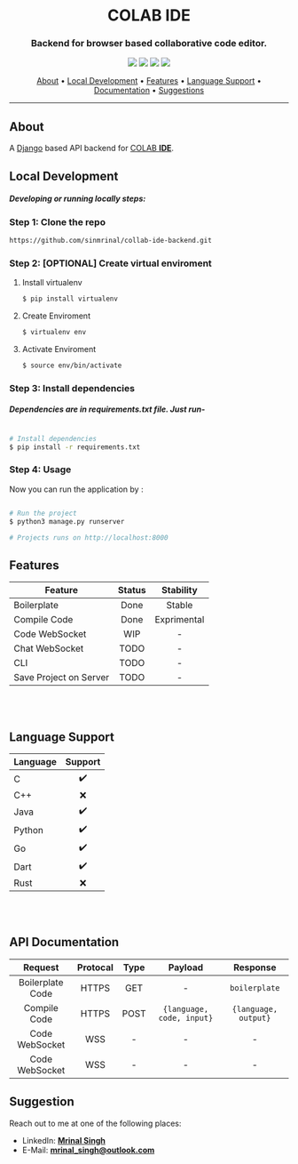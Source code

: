 <h1 align="center">
  <h1 align="center" > COLAB <b>IDE</b> </h1>
    <h3 align="center">Backend for browser based collaborative code editor.</h3>
</h1>

<p align="center">
    <img src="https://flat.badgen.net/badge/stability/beta/yellow?icon=github">
    <img src="https://img.shields.io/badge/OS-Linux-red?style=flat&logo=linux">
    <img src="https://flat.badgen.net/github/commits/sinmrinal/collab-ide-backend?icon=github">
    <img src="https://flat.badgen.net/github/last-commit/sinmrinal/collab-ide-backend?icon=github">
</p>
      
<p align="center">
  <a href="#about">About</a> •
  <a href="#local-development">Local Development</a> •
  <a href="#features">Features</a> •
  <a href="#language-support">Language Support</a> •
  <a href="#api-documentation">Documentation</a> •
  <a href="#suggestion">Suggestions</a>
</p>

---

## About

A <a href="https://djangoproject.com">Django</a> based API backend for <a href="https://github.com/sinmrinal/collab-ide">COLAB **IDE**</a>.   

## Local Development

##### Developing or running locally steps:
### Step 1: Clone the repo

```bash
https://github.com/sinmrinal/collab-ide-backend.git
```
### Step 2: **[OPTIONAL]** Create virtual enviroment

1. Install virtualenv

    ```bash
    $ pip install virtualenv
    ```

2. Create Enviroment

    ```bash
    $ virtualenv env
    ```

3. Activate Enviroment
   
   ```bash
   $ source env/bin/activate
   ```


### Step 3: Install dependencies

##### Dependencies are in requirements.txt file. Just run- 

```bash

# Install dependencies
$ pip install -r requirements.txt

```

### Step 4: Usage

Now you can run the application by :

```bash

# Run the project
$ python3 manage.py runserver

# Projects runs on http://localhost:8000

```


## Features

|       Feature              |  Status  |   Stability   |
| -------------------------- | :------: |   :-------:   |
| Boilerplate                |   Done   |     Stable    |
| Compile Code               |   Done   |  Exprimental  |
| Code WebSocket             |   WIP    |       -       |
| Chat WebSocket             |   TODO   |       -       |
| CLI                        |   TODO   |       -       |
| Save Project on Server     |   TODO   |       -       |

<br>
<br>

## Language Support

|     Language      | Support |
| ----------------- | :-----: |
| C                 |   ✔️   |
| C++               |   ❌   |
| Java              |   ✔️   |
| Python            |   ✔️   |
| Go                |   ✔️   |
| Dart              |   ✔️   |
| Rust              |   ❌   |

<br>
<br>

## API Documentation

|       Request              | Protocal |   Type  |             Payload             |         Response         |
| :------------------------: | :------: | :-----: |   :-------------------------:   | :----------------------: |
| Boilerplate Code           |   HTTPS  |   GET   |                  -              |    ```boilerplate```     |
| Compile Code               |   HTTPS  |   POST  |  ```{language, code, input}```  | ```{language, output}``` |
| Code WebSocket             |    WSS   |   -     |                  -              |            -             |
| Code WebSocket             |    WSS   |   -     |                  -              |            -             |

## Suggestion

Reach out to me at one of the following places:

<!-- - Website: **[mrinal.dev](https://mrinal.dev)** -->
- LinkedIn:  **[Mrinal Singh](https://www.linkedin.com/in/sinmrinal/)**
- E-Mail: **mrinal_singh@outlook.com**
